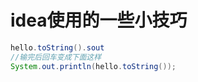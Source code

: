 # idea使用的一些小技巧

```java
hello.toString().sout
//输完后回车变成下面这样
System.out.println(hello.toString());

```

